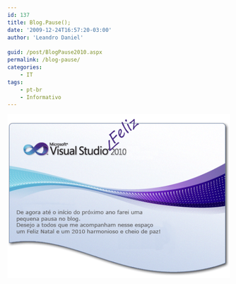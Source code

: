 ```yaml
---
id: 137
title: Blog.Pause();
date: '2009-12-24T16:57:20-03:00'
author: 'Leandro Daniel'

guid: /post/BlogPause2010.aspx
permalink: /blog-pause/
categories:
    - IT
tags:
    - pt-br
    - Informativo
---
```


![Feliz2010](/assets/pics/WindowsLiveWriter/Blog.Pause/43775639/Feliz2010.gif "Feliz2010")
